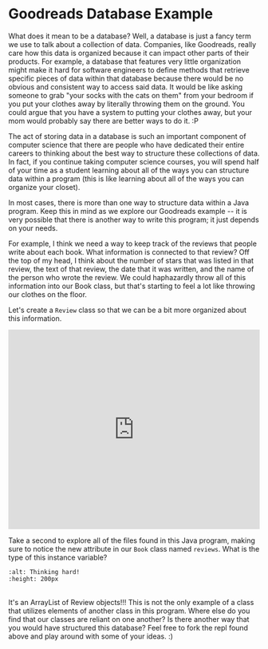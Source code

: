 Goodreads Database Example
===========================

What does it mean to be a database? Well, a database is just a fancy term we use to talk about a collection of data. Companies, like Goodreads, really care how this data is organized because it can impact other parts of their products. For example, a database that features very little organization might make it hard for software engineers to define methods that retrieve specific pieces of data within that database because there would be no obvious and consistent way to access said data. It would be like asking someone to grab "your socks with the cats on them" from your bedroom if you put your clothes away by literally throwing them on the ground. You could argue that you have a system to putting your clothes away, but your mom would probably say there are better ways to do it. :P

The act of storing data in a database is such an important component of computer science that there are people who have dedicated their entire careers to thinking about the best way to structure these collections of data. In fact, if you continue taking computer science courses, you will spend half of your time as a student learning about all of the ways you can structure data within a program (this is like learning about all of the ways you can organize your closet).

In most cases, there is more than one way to structure data within a Java program. Keep this in mind as we explore our Goodreads example -- it is very possible that there is another way to write this program; it just depends on your needs.

For example, I think we need a way to keep track of the reviews that people write about each book. What information is connected to that review? Off the top of my head, I think about the number of stars that was listed in that review, the text of that review, the date that it was written, and the name of the person who wrote the review. We could haphazardly throw all of this information into our Book class, but that's starting to feel a lot like throwing our clothes on the floor.

Let's create a `Review` class so that we can be a bit more organized about this information.
<iframe height="400px" width="100%" src="https://repl.it/@SoniaSpindt1/69Example1?lite=true" scrolling="no" frameborder="no" allowtransparency="true" allowfullscreen="true" sandbox="allow-forms allow-pointer-lock allow-popups allow-same-origin allow-scripts allow-modals"></iframe>

Take a second to explore all of the files found in this Java program, making sure to notice the new attribute in our `Book` class named `reviews`. What is the type of this instance variable?

```{image} https://64.media.tumblr.com/66f0a0b36ccdca1654d9864ae04c35d6/tumblr_inline_pkhgfpSVnA1qijzwz_250.gifv
:alt: Thinking hard!
:height: 200px
```

<br>It's an ArrayList of Review objects!!! This is not the only example of a class that utilizes elements of another class in this program. Where else do you find that our classes are reliant on one another? Is there another way that you would have structured this database? Feel free to fork the repl found above and play around with some of your ideas. :)
